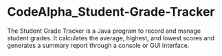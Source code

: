 # CodeAlpha_Student-Grade-Tracker
The Student Grade Tracker is a Java program to record and manage student grades. It calculates the average, highest, and lowest scores and generates a summary report through a console or GUI interface.
